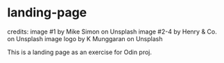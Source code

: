 # landing-page

credits:
image #1 by Mike Simon on Unsplash
image #2-4 by Henry & Co. on Unsplash
image logo by K Munggaran on Unsplash

This is a landing page as an exercise for Odin proj.